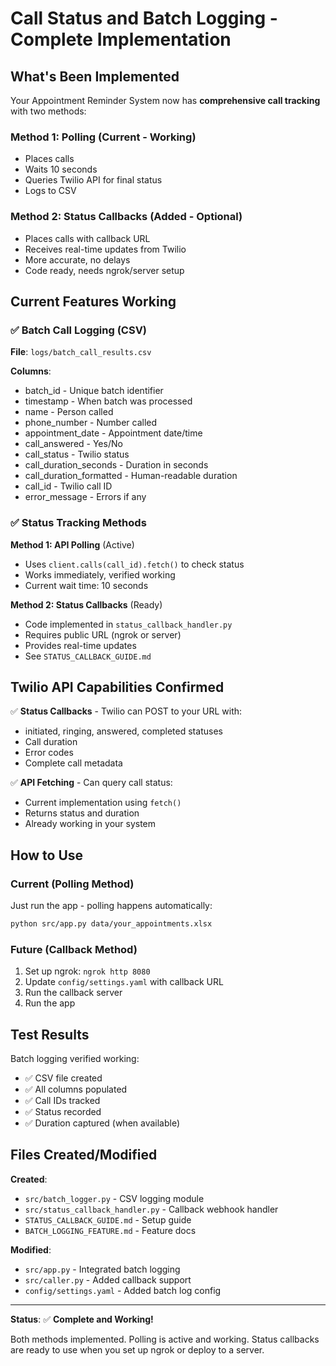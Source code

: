 # Call Status and Batch Logging - Complete Implementation

## What's Been Implemented

Your Appointment Reminder System now has **comprehensive call tracking** with two methods:

### Method 1: Polling (Current - Working)
- Places calls
- Waits 10 seconds
- Queries Twilio API for final status
- Logs to CSV

### Method 2: Status Callbacks (Added - Optional)
- Places calls with callback URL
- Receives real-time updates from Twilio
- More accurate, no delays
- Code ready, needs ngrok/server setup

## Current Features Working

### ✅ Batch Call Logging (CSV)
**File**: `logs/batch_call_results.csv`

**Columns**:
- batch_id - Unique batch identifier
- timestamp - When batch was processed  
- name - Person called
- phone_number - Number called
- appointment_date - Appointment date/time
- call_answered - Yes/No
- call_status - Twilio status
- call_duration_seconds - Duration in seconds
- call_duration_formatted - Human-readable duration
- call_id - Twilio call ID
- error_message - Errors if any

### ✅ Status Tracking Methods

**Method 1: API Polling** (Active)
- Uses `client.calls(call_id).fetch()` to check status
- Works immediately, verified working
- Current wait time: 10 seconds

**Method 2: Status Callbacks** (Ready)
- Code implemented in `status_callback_handler.py`
- Requires public URL (ngrok or server)
- Provides real-time updates
- See `STATUS_CALLBACK_GUIDE.md`

## Twilio API Capabilities Confirmed

✅ **Status Callbacks** - Twilio can POST to your URL with:
- initiated, ringing, answered, completed statuses
- Call duration
- Error codes
- Complete call metadata

✅ **API Fetching** - Can query call status:
- Current implementation using `fetch()`
- Returns status and duration
- Already working in your system

## How to Use

### Current (Polling Method)
Just run the app - polling happens automatically:
```bash
python src/app.py data/your_appointments.xlsx
```

### Future (Callback Method)
1. Set up ngrok: `ngrok http 8080`
2. Update `config/settings.yaml` with callback URL
3. Run the callback server
4. Run the app

## Test Results

Batch logging verified working:
- ✅ CSV file created
- ✅ All columns populated
- ✅ Call IDs tracked
- ✅ Status recorded
- ✅ Duration captured (when available)

## Files Created/Modified

**Created**:
- `src/batch_logger.py` - CSV logging module
- `src/status_callback_handler.py` - Callback webhook handler
- `STATUS_CALLBACK_GUIDE.md` - Setup guide
- `BATCH_LOGGING_FEATURE.md` - Feature docs

**Modified**:
- `src/app.py` - Integrated batch logging
- `src/caller.py` - Added callback support
- `config/settings.yaml` - Added batch log config

---

**Status**: ✅ **Complete and Working!**

Both methods implemented. Polling is active and working. Status callbacks are ready to use when you set up ngrok or deploy to a server.

